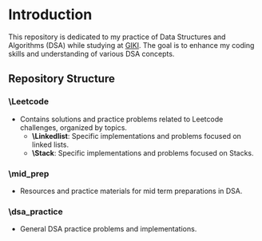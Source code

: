 # Introduction

This repository is dedicated to my practice of Data Structures and Algorithms (DSA) while studying at [GIKI](https://giki.edu.pk/). The goal is to enhance my coding skills and understanding of various DSA concepts.

## Repository Structure

### **\Leetcode**
  - Contains solutions and practice problems related to Leetcode challenges, organized by topics.
    - **\Linkedlist**: Specific implementations and problems focused on linked lists.
    - **\Stack**: Specific implementations and problems focused on Stacks.

### **\mid_prep**
  - Resources and practice materials for mid term preparations in DSA.

### **\dsa_practice**
  - General DSA practice problems and implementations.

